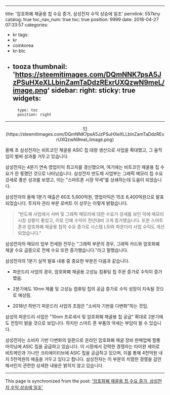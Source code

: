 
---
title: '암호화폐 채굴용 칩 수요 증가, 삼성전자 수익 상승에 일조'
permlink: 557kny
catalog: true
toc_nav_num: true
toc: true
position: 9999
date: 2018-04-27 07:33:57
categories:
- kr
tags:
- kr
- coinkorea
- kr-btc
- tooza
thumbnail: 'https://steemitimages.com/DQmNNK7psA5JzPSuHXeXLLbinZamTaDdzRExrUXQzwN9meL/image.png'
sidebar:
    right:
        sticky: true
widgets:
    -
        type: toc
        position: right
---


<center>
![](https://steemitimages.com/DQmNNK7psA5JzPSuHXeXLLbinZamTaDdzRExrUXQzwN9meL/image.png)
</center>

올해 초 삼성전자는 비트코인 채굴용 ASIC 칩 대량 생산으로 사업을 확대했고, 그 움직임이 벌써 성과를 거두고 있습니다.

삼성전자는 4분기 연속 영업이익 최고치를 경신했으며, 여기에는 비트코인 채굴용 칩 수요가 한 몫했던 것으로 나타났습니다. 삼성전자 반도체 사업부는 그래픽 메모리 칩 수요 강세로 좋은 성과를 보였고, 이는 "스마트폰 시장 약세"를 상쇄하는데 도움이 되었습니다. 

삼성전자의 올해 1분기 매출은 60조 5,600억원, 영업이익은 15조 6,400억원으로 발표되었습니다.  투자자 관리 부문 로버트 이 상무는 이렇게 밝혔습니다.

>“반도체 사업에서 서버 및 그래픽 메모리에 대한 수요가 강세를 보인 덕에 메모리 시장 상황이 좋았고, 이로 인해 수익이 전년대비 크게 증가했습니다. 또한 스마트폰과 암호화폐 채굴용 칩의 수요 증가로 시스템 LSI와 파운더리 사업 수익도 개선되었습니다."

삼성전자의 메모리 업부 전세원 전무는 "그래픽 부문의 경우, 그래픽 카드와 암호화폐 채굴 수요 급증으로 전체 수요 또한 증가했습니다."라고 말했습니다.

삼성전자의 1분기 실적 발표 내용 중 중요한 부분은 다음과 같습니다.

- 파운드리 사업의 경우, 암호화폐 채굴용 고성능 컴퓨팅 칩 주문 증가로 수익이 증가했음.  

- 2분기에도 10nm 제품 및 고성능 컴퓨팅 칩의 공급 증가로 수익 성장이 지속될 것으로 예상됨.

- 2018년 하반기 파운드리 사업의 초점은 "소비자 기반을 다변화"하는 것임.

삼성의 파운드리 사업은 "10nm 프로세서 및 암호화폐 채굴용 칩 공급" 확대로 2분기에도 전망이 밝을 것으로 보입니다.  하지만 스마트 폰 부품의 약세는 부담이 될 수 있습니다.

삼성전자는 소비자 기반 다변화의  일환으로 온라인 암호화폐 채굴 장비 판매업체 할롱 마이닝에 ASIC 칩을 공급하고 있습니다.  이 시장에서 강력한 경쟁자는 타이완 세미로 비트메인과  가나안 크리에이티브에 ASIC 칩을 공급하고 있으며, 이를 통해  4천억원 내지 5천억원의 매출을 거두고 있다고 합니다.  삼성전자는 이 부문의 치열한 경쟁을 감안해서인지 관련한 상세한 내용은 밝히지 않고 있습니다.

- - -

This page is synchronized from the post: ['암호화폐 채굴용 칩 수요 증가, 삼성전자 수익 상승에 일조'](https://steemit.com/@pius.pius/557kny)
